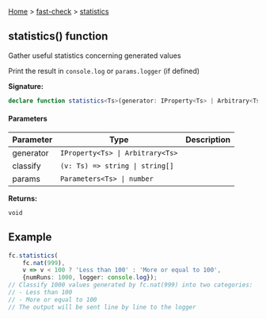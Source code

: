 [Home](/) &gt; [fast-check](../fast-check.md) &gt; [statistics](statistics.md)

## statistics() function

Gather useful statistics concerning generated values

Print the result in `console.log` or `params.logger` (if defined)

<b>Signature:</b>

```typescript
declare function statistics<Ts>(generator: IProperty<Ts> | Arbitrary<Ts>, classify: (v: Ts) => string | string[], params?: Parameters<Ts> | number): void;
```

#### Parameters

|  Parameter | Type | Description |
|  --- | --- | --- |
|  generator | <code>IProperty&lt;Ts&gt; &#124; Arbitrary&lt;Ts&gt;</code> |  |
|  classify | <code>(v: Ts) =&gt; string &#124; string[]</code> |  |
|  params | <code>Parameters&lt;Ts&gt; &#124; number</code> |  |

<b>Returns:</b>

`void`

## Example


```typescript
fc.statistics(
    fc.nat(999),
    v => v < 100 ? 'Less than 100' : 'More or equal to 100',
    {numRuns: 1000, logger: console.log});
// Classify 1000 values generated by fc.nat(999) into two categories:
// - Less than 100
// - More or equal to 100
// The output will be sent line by line to the logger

```

